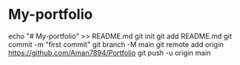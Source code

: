 # My-portfolio
echo "# My-portfolio" >> README.md
git init
git add README.md
git commit -m "first commit"
git branch -M main
git remote add origin https://github.com/Aman7894/Portfolio
git push -u origin main
